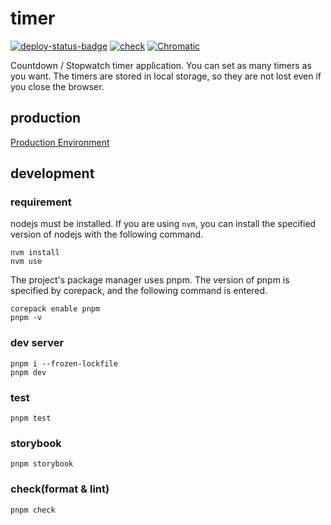 # timer

[![deploy-status-badge](https://github.com/Showichiro/timer/actions/workflows/deploy-pages.yaml/badge.svg)](https://github.com/Showichiro/timer/actions/workflows/deploy-pages.yaml)
[![check](https://github.com/Showichiro/timer/actions/workflows/check.yaml/badge.svg)](https://github.com/Showichiro/timer/actions/workflows/check.yaml)
[![Chromatic](https://github.com/Showichiro/timer/actions/workflows/chromatic.yaml/badge.svg)](https://github.com/Showichiro/timer/actions/workflows/chromatic.yaml)

Countdown / Stopwatch timer application. You can set as many timers as you want. The timers are stored in local storage, so they are not lost even if you close the browser.

## production

[Production Environment](https://showichiro.github.io/timer/)


## development

### requirement

nodejs must be installed. If you are using `nvm`, you can install the specified version of nodejs with the following command.

```shell
nvm install
nvm use
```

The project's package manager uses pnpm. The version of pnpm is specified by corepack, and the following command is entered.

```shell
corepack enable pnpm
pnpm -v
```

### dev server

```shell
pnpm i --frozen-lockfile
pnpm dev
```

### test

```shell
pnpm test
```

### storybook

```shell
pnpm storybook
```

### check(format & lint)

```shell
pnpm check
```